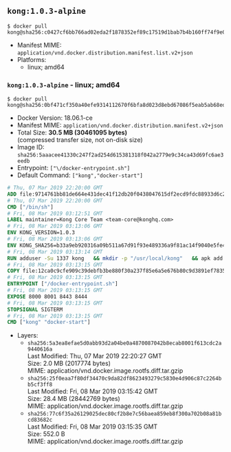 ## `kong:1.0.3-alpine`

```console
$ docker pull kong@sha256:c0427cf6bb766ad02eda2f1878352ef89c17519d1bab7b4b160ff74f9e0f8d4f
```

-	Manifest MIME: `application/vnd.docker.distribution.manifest.list.v2+json`
-	Platforms:
	-	linux; amd64

### `kong:1.0.3-alpine` - linux; amd64

```console
$ docker pull kong@sha256:0bf471cf350a40efe9314112670f6bfa8d023d8ebd67086f5eab5ab68edf96ed
```

-	Docker Version: 18.06.1-ce
-	Manifest MIME: `application/vnd.docker.distribution.manifest.v2+json`
-	Total Size: **30.5 MB (30461095 bytes)**  
	(compressed transfer size, not on-disk size)
-	Image ID: `sha256:5aaacee41330c247f2ad254d615381318f042a2779e9c34ca43d69fc6ae3eedb`
-	Entrypoint: `["\/docker-entrypoint.sh"]`
-	Default Command: `["kong","docker-start"]`

```dockerfile
# Thu, 07 Mar 2019 22:20:00 GMT
ADD file:9714761bb81de664e431dec41f12db20f0438047615df2ecd9fdc88933d6c20f in / 
# Thu, 07 Mar 2019 22:20:00 GMT
CMD ["/bin/sh"]
# Fri, 08 Mar 2019 03:12:51 GMT
LABEL maintainer=Kong Core Team <team-core@konghq.com>
# Fri, 08 Mar 2019 03:13:06 GMT
ENV KONG_VERSION=1.0.3
# Fri, 08 Mar 2019 03:13:06 GMT
ENV KONG_SHA256=b33a9eb920316a09b511a67d91f93e489336a9f81ac14f9040e5fe4d055e9148
# Fri, 08 Mar 2019 03:13:14 GMT
RUN adduser -Su 1337 kong 	&& mkdir -p "/usr/local/kong" 	&& apk add --no-cache --virtual .build-deps wget tar ca-certificates 	&& apk add --no-cache libgcc openssl pcre perl tzdata curl libcap su-exec 	&& wget -O kong.tar.gz "https://bintray.com/kong/kong-community-edition-alpine-tar/download_file?file_path=kong-community-edition-$KONG_VERSION.apk.tar.gz" 	&& echo "$KONG_SHA256 *kong.tar.gz" | sha256sum -c - 	&& tar -xzf kong.tar.gz -C /tmp 	&& rm -f kong.tar.gz 	&& cp -R /tmp/usr / 	&& rm -rf /tmp/usr 	&& cp -R /tmp/etc / 	&& rm -rf /tmp/etc 	&& apk del .build-deps
# Fri, 08 Mar 2019 03:13:15 GMT
COPY file:12ca0c9cfe909c39debfb3be880f30a237f85e6a5e676b80c9d3891ef78351f1 in /docker-entrypoint.sh 
# Fri, 08 Mar 2019 03:13:15 GMT
ENTRYPOINT ["/docker-entrypoint.sh"]
# Fri, 08 Mar 2019 03:13:15 GMT
EXPOSE 8000 8001 8443 8444
# Fri, 08 Mar 2019 03:13:15 GMT
STOPSIGNAL SIGTERM
# Fri, 08 Mar 2019 03:13:15 GMT
CMD ["kong" "docker-start"]
```

-	Layers:
	-	`sha256:5a3ea8efae5d0abb93d2a04be0a4870087042b8ecab8001f613cdc2a9440616a`  
		Last Modified: Thu, 07 Mar 2019 22:20:27 GMT  
		Size: 2.0 MB (2017774 bytes)  
		MIME: application/vnd.docker.image.rootfs.diff.tar.gzip
	-	`sha256:25f0eaa7f80df34470c9da82df8623493279c5830e4d906c87c2264bb5cf3ff8`  
		Last Modified: Fri, 08 Mar 2019 03:15:42 GMT  
		Size: 28.4 MB (28442769 bytes)  
		MIME: application/vnd.docker.image.rootfs.diff.tar.gzip
	-	`sha256:77c6f35a26129025dec80cf2b8e7c56baea859eb8f300a702b08a81bcd83682c`  
		Last Modified: Fri, 08 Mar 2019 03:15:35 GMT  
		Size: 552.0 B  
		MIME: application/vnd.docker.image.rootfs.diff.tar.gzip
